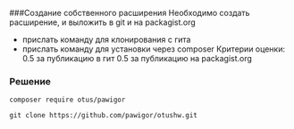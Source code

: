 ###Создание собственного расширения
Необходимо создать расширение, и выложить в git и на packagist.org
- прислать команду для клонирования с гита
- прислать команду для установки через composer
Критерии оценки: 0.5 за публикацию в гит
0.5 за публикацию на packagist.org

### Решение

`composer require otus/pawigor`

`git clone https://github.com/pawigor/otushw.git`